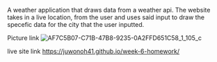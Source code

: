 A weather application that draws data from a weather api. The website takes in a live location, from the user and uses said input to draw the specefic data
for the city that the user inputted. 

Picture link
![AF7C5B07-C71B-47B8-9235-0A2FFD651C58_1_105_c](https://user-images.githubusercontent.com/89501438/138965931-f8cc2bf3-5874-4b21-a899-6b966c984357.jpeg)

live site link
https://juwonoh41.github.io/week-6-homework/
